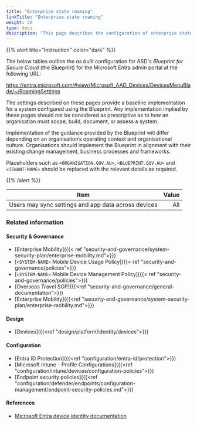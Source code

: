 ```yaml
---
title: "Enterprise state roaming"
linkTitle: "Enterprise state roaming"
weight: 20
type: docs
description: "This page describes the configuration of enterprise state roaming within Microsoft Entra ID associated with systems built according to the guidance provided by ASD's Blueprint for Secure Cloud."
---
```


{{% alert title="Instruction" color="dark" %}}

The below tables outline the *as built* configuration for ASD's *Blueprint for Secure Cloud* (the Blueprint) for the Microsoft Entra admin portal at the following URL:

<https://entra.microsoft.com/#view/Microsoft_AAD_Devices/DevicesMenuBlade/~/RoamingSettings>

The settings described on these pages provide a baseline implementation for a system configured using the Blueprint. Any implementation implied by these pages should not be considered as prescriptive as to how an organisation must scope, build, document, or assess a system.

Implementation of the guidance provided by the Blueprint will differ depending on an organisation’s operating context and organisational culture. Organisations should implement the Blueprint in alignment with their existing change management, business processes and frameworks.

Placeholders such as `<ORGANISATION.GOV.AU>`, `<BLUEPRINT.GOV.AU>` and `<TENANT-NAME>` should be replaced with the relevant details as required.

{{% /alert %}}

| Item                                                | Value |
| --------------------------------------------------- | ----: |
| Users may sync settings and app data across devices |   All |

### Related information

#### Security & Governance

* [Enterprise Mobility]({{< ref "security-and-governance/system-security-plan/enterprise-mobility.md">}})
* [`<SYSTEM-NAME>` Mobile Device Usage Policy]({{< ref "security-and-governance/policies">}})
* [`<SYSTEM-NAME>` Mobile Device Management Policy]({{< ref "security-and-governance/policies">}})
* [Overseas Travel SOP]({{<ref "security-and-governance/general-documentation">}})
* [Enterprise Mobility]({{<ref "security-and-governance/system-security-plan/enterprise-mobility.md">}})
  
#### Design

* [Devices]({{<ref "design/platform/identity/devices">}})
  
#### Configuration

* [Entra ID Protection]({{<ref "configuration/entra-id/protection">}})
* [Microsoft Intune - Profile Configurations]({{<ref "configuration/intune/devices/configuration-policies">}})
* [Endpoint security policies]({{<ref "configuration/defender/endpoints/configuration-management/endpoint-security-policies.md">}})

#### References

* [Microsoft Entra device identity documentation](https://learn.microsoft.com/entra/identity/devices/)
  